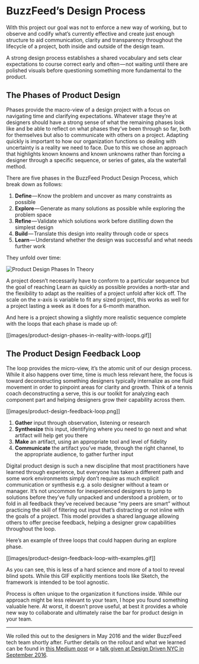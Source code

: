 # BuzzFeed’s Design Process

With this project our goal was not to enforce a new way of working, but to observe and codify what’s currently effective and create just enough structure to aid communication, clarity and transparency throughout the lifecycle of a project, both inside and outside of the design team.

A strong design process establishes a shared vocabulary and sets clear expectations to course correct early and often — not waiting until there are polished visuals before questioning something more fundamental to the product.

## The Phases of Product Design

Phases provide the macro-view of a design project with a focus on navigating time and clarifying expectations. Whatever stage they’re at designers should have a strong sense of what the remaining phases look like and be able to reflect on what phases they’ve been through so far, both for themselves but also to communicate with others on a project. Adapting quickly is important to how our organization functions so dealing with uncertainty is a reality we need to face. Due to this we chose an approach that highlights known knowns and known unknowns rather than forcing a designer through a specific sequence, or series of gates, ala the waterfall method.

There are five phases in the BuzzFeed Product Design Process, which break down as follows:

1. **Define** — Know the problem and uncover as many constraints as possible
2. **Explore** — Generate as many solutions as possible while exploring the problem space
3. **Refine** — Validate which solutions work before distilling down the simplest design
4. **Build** — Translate this design into reality through code or specs
5. **Learn** — Understand whether the design was successful and what needs further work

They unfold over time:

![Product Design Phases In Theory](../design-process/images/product-design-phases-in-theory.png?raw=true)

A project doesn’t necessarily have to conform to a particular sequence but the goal of reaching Learn as quickly as possible provides a north-star and the flexibility to adapt as the realities of a project unfold after kick off. The scale on the x-axis is variable to fit any sized project, this works as well for a project lasting a week as it does for a 6-month marathon.

And here is a project showing a slightly more realistic sequence complete with the loops that each phase is made up of:

[[images/product-design-phases-in-reality-with-loops.gif]]

## The Product Design Feedback Loop

The loop provides the micro-view, it’s the atomic unit of our design process. While it also happens over time, time is much less relevant here, the focus is toward deconstructing something designers typically internalize as one fluid movement in order to pinpoint areas for clarity and growth. Think of a tennis coach deconstructing a serve, this is our toolkit for analyzing each component part and helping designers grow their capability across them.

[[images/product-design-feedback-loop.png]]

1. **Gather** input through observation, listening or research
2. **Synthesize** this input, identifying where you need to go next and what artifact will help get you there
3. **Make** an artifact, using an appropriate tool and level of fidelity
4. **Communicate** the artifact you’ve made, through the right channel, to the appropriate audience, to gather further input

Digital product design is such a new discipline that most practitioners have learned through experience, but everyone has taken a different path and some work environments simply don’t require as much explicit communication or synthesis e.g. a solo designer without a team or manager. It’s not uncommon for inexperienced designers to jump to solutions before they’ve fully unpacked and understood a problem, or to fold in all feedback they’ve received because “my peers are smart” without practicing the skill of filtering out input that’s distracting or not inline with the goals of a project. This model provides a shared language allowing others to offer precise feedback, helping a designer grow capabilities throughout the loop.

Here’s an example of three loops that could happen during an explore phase.

[[images/product-design-feedback-loop-with-examples.gif]]

As you can see, this is less of a hard science and more of a tool to reveal blind spots. While this GIF explicitly mentions tools like Sketch, the framework is intended to be tool agnostic.

Process is often unique to the organization it functions inside. While our approach might be less relevant to your team, I hope you found something valuable here. At worst, it doesn’t prove useful, at best it provides a whole new way to collaborate and ultimately raise the bar for product design in your team.

---

We rolled this out to the designers in May 2016 and the wider BuzzFeed tech team shortly after. Further details on the rollout and what we learned can be found in [this Medium post](https://medium.com/buzzfeed-design/introducing-buzzfeeds-design-process-4fefbdcd83ea) or a [talk given at Design Driven NYC in September 2016](https://www.youtube.com/watch?v=rcRAyi0RZsk).
